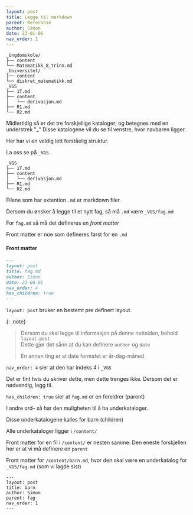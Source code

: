 ```yaml
---
layout: post 
title: Legge til markdown 
parent: Referanse 
author: Simon
date: 23-01-06
nav_order: 1
---
```


```shell
_Ungdomskole/
├── content
└── Matematikk_8_trinn.md
_Universitet/
├── content
└── diskret_matematikk.md
_VGS
├── 1T.md
├── content
│   └── derivasjon.md
├── R1.md
└── R2.md
```

Midlertidig så er det tre forskjellige kataloger; og betegnes med en understrek "\_"
Disse katalogene vil du se til venstre, hvor navbaren ligger.

Her har vi en veldig lett forståelig struktur. 

La oss se på `_VGS` 

```shell
_VGS
├── 1T.md
├── content
│   └── derivasjon.md
├── R1.md
└── R2.md
```

Filene som har extention `.md` er markdown filer. 

Dersom du ønsker å legge til et nytt fag, så må `.md` være `_VGS/fag.md`

For `fag.md` så må det defineres en _front matter_

Front matter er noe som defineres først for en `.md`

#### Front matter

```markdown
---
layout: post
title: fag.md
author: Simon
date: 23-06-01
nav_order: 4
has_children: true
---
```

`layout: post` bruker en bestemt pre definert layout. 

{: .note}
> Dersom du skal legge til informasjon på denne nettsiden, behold `layout:post`  
> Dette gjør det sånn at du kan definere `author` og `date`
>
> En annen ting er at date formatet er år-dag-måned

`nav_order: 4` sier at den har indeks 4 i `_VGS`

Det er fint hvis du skriver dette, men dette trenges ikke. Dersom det er nødvendig, legg til.

`has_children: true` sier at `fag.md` er en foreldrer (parent)

I andre ord– så har den muligheten til å ha underkataloger.

Disse underkatalogene kalles for barn (children)

Alle underkataloger ligger i `/content/`

Front matter for en fil i `/content/` er nesten samme. Den eneste forskjellen her er at vi må definere en `parent`

Front matter for `/content/barn.md`, hvor den skal være en underkatalog for `_VGS/fag.md` (som vi lagde sist)

```shell
---
layout: post 
title: barn 
author: Simon
parent: fag 
nav_order: 1 
---
```
